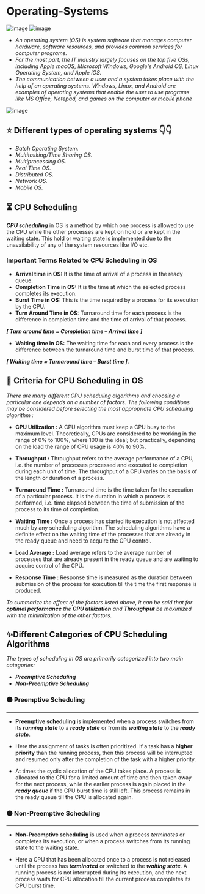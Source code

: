 # Operating-Systems
![image](https://user-images.githubusercontent.com/90320839/170823490-cae9149f-c105-4038-91a0-c1f64fb1057b.png)
![image](https://user-images.githubusercontent.com/90320839/170823641-cda8b156-b3ba-4b12-9cbd-0cbf0e560078.png)

- *An operating system (OS) is system software that manages computer hardware, software resources, and provides common services for computer programs.*
- *For the most part, the IT industry largely focuses on the top five OSs, including Apple macOS, Microsoft Windows, Google's Android OS, Linux Operating System, and Apple iOS.*
- *The communication between a user and a system takes place with the help of an operating systems. Windows, Linux, and Android are examples of operating systems that enable the user to use programs like MS Office, Notepad, and games on the computer or mobile phone*

![image](https://user-images.githubusercontent.com/90320839/170823596-6af712e2-9a9c-4ae4-b5f1-42189a2bd2ca.png)

## ⭐ Different types of operating systems 👇👇
- *Batch Operating System.*
- *Multitasking/Time Sharing OS.*
- *Multiprocessing OS.*
- *Real Time OS.*
- *Distributed OS.*
- *Network OS.*
- *Mobile OS.*

## ⏳ CPU Scheduling
**_CPU scheduling_** in OS is a method by which one process is allowed to use the CPU while the other processes are kept on hold or are kept in the waiting state. This hold or waiting state is implemented due to the unavailability of any of the system resources like I/O etc.

### Important Terms Related to CPU Scheduling in OS
- **Arrival time in OS:** It is the time of arrival of a process in the ready queue.
- **Completion Time in OS:** It is the time at which the selected process completes its execution.
- **Burst Time in OS:** This is the time required by a process for its execution by the CPU.
- **Turn Around Time in OS:** Turnaround time for each process is the difference in completion time and the time of arrival of that process. 

**_[ Turn around time = Completion time – Arrival time ]_**
- **Waiting time in OS:** The waiting time for each and every process is the difference between the turnaround time and burst time of that process.

**_[ Waiting time = Turnaround time – Burst time ]._**


## 🤔 Criteria for CPU Scheduling in OS
_There are many different CPU scheduling algorithms and choosing a particular one depends on a number of factors. The following conditions may be considered before selecting the most appropriate CPU scheduling algorithm :_

- **CPU Utilization :**
A CPU algorithm must keep a CPU busy to the maximum level. Theoretically, CPUs are considered to be working in the range of 0% to 100%, where 100 is the ideal; but practically, depending on the load the range of CPU usage is 40% to 90%.

- **Throughput :**
Throughput refers to the average performance of a CPU, i.e. the number of processes processed and executed to completion during each unit of time. The throughput of a CPU varies on the basis of the length or duration of a process.

- **Turnaround Time :**
Turnaround time is the time taken for the execution of a particular process. It is the duration in which a process is performed, i.e. time elapsed between the time of submission of the process to its time of completion.

- **Waiting Time :**
Once a process has started its execution is not affected much by any scheduling algorithm. The scheduling algorithms have a definite effect on the waiting time of the processes that are already in the ready queue and need to acquire the CPU control. 

- **Load Average :**
Load average refers to the average number of processes that are already present in the ready queue and are waiting to acquire control of the CPU.

- **Response Time :**
Response time is measured as the duration between submission of the process for execution till the time the first response is produced.

_To summarize the effect of the factors listed above, it can be said that for **optimal performance** the **CPU utilization** and **Throughput** be maximized with the minimization of the other factors._

## ✨Different Categories of CPU Scheduling Algorithms
_The types of scheduling in OS are primarily categorized into two main categories:_
- _**Preemptive Scheduling**_
- _**Non-Preemptive Scheduling**_

### ⚫ Preemptive Scheduling
<hr>

- **Preemptive scheduling** is implemented when a process switches from its **_running state_** to a **_ready state_** or from its **_waiting state_** to the **_ready state_**.

- Here the assignment of tasks is often prioritized. If a task has a **higher priority** than the running process, then this process will be interrupted and resumed only after the completion of the task with a higher priority.

- At times the cyclic allocation of the CPU takes place. A process is allocated to the CPU for a limited amount of time and then taken away for the next process, while the earlier process is again placed in the **_ready queue_** if the CPU burst time is still left. This process remains in the ready queue till the CPU is allocated again.

### ⚫ Non-Preemptive Scheduling
<hr>

- **Non-Preemptive scheduling** is used when a process _terminates_ or completes its execution, or when a process switches from its running state to the waiting state.

- Here a CPU that has been allocated once to a process is not released until the process has _**terminated**_ or switched to the _**waiting state**_. A running process is not interrupted during its execution, and the next process waits for CPU allocation till the current process completes its CPU burst time.
